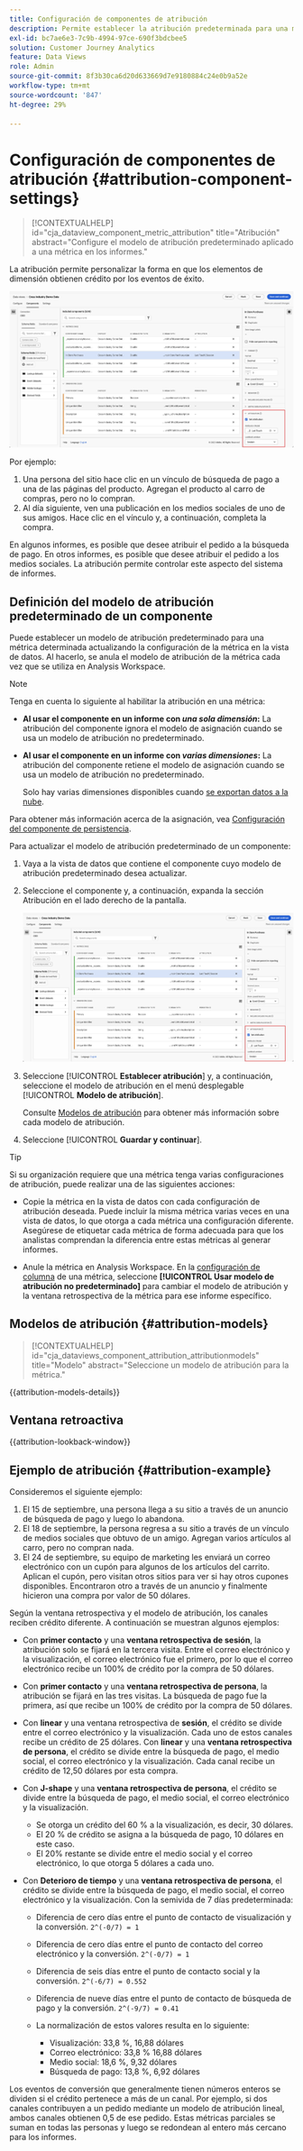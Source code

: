 ```yaml
---
title: Configuración de componentes de atribución
description: Permite establecer la atribución predeterminada para una métrica.
exl-id: bc7ae6e3-7c9b-4994-97ce-690f3bdcbee5
solution: Customer Journey Analytics
feature: Data Views
role: Admin
source-git-commit: 8f3b30ca6d20d633669d7e9180884c24e0b9a52e
workflow-type: tm+mt
source-wordcount: '847'
ht-degree: 29%

---
```


# Configuración de componentes de atribución {#attribution-component-settings}

<!-- markdownlint-disable MD034 -->

>[!CONTEXTUALHELP]
>id="cja_dataview_component_metric_attribution"
>title="Atribución"
>abstract="Configure el modelo de atribución predeterminado aplicado a una métrica en los informes."

<!-- markdownlint-enable MD034 -->


La atribución permite personalizar la forma en que los elementos de dimensión obtienen crédito por los eventos de éxito.

![Ventana de vistas de datos que resalta la opción Establecer atribución](../assets/attribution-settings.png)

Por ejemplo:

1. Una persona del sitio hace clic en un vínculo de búsqueda de pago a una de las páginas del producto. Agregan el producto al carro de compras, pero no lo compran.
2. Al día siguiente, ven una publicación en los medios sociales de uno de sus amigos. Hace clic en el vínculo y, a continuación, completa la compra.

En algunos informes, es posible que desee atribuir el pedido a la búsqueda de pago. En otros informes, es posible que desee atribuir el pedido a los medios sociales. La atribución permite controlar este aspecto del sistema de informes.

## Definición del modelo de atribución predeterminado de un componente

Puede establecer un modelo de atribución predeterminado para una métrica determinada actualizando la configuración de la métrica en la vista de datos. Al hacerlo, se anula el modelo de atribución de la métrica cada vez que se utiliza en Analysis Workspace.

>[!NOTE]
>
>Tenga en cuenta lo siguiente al habilitar la atribución en una métrica:
>
>* **Al usar el componente en un informe con *una sola dimensión*:** La atribución del componente ignora el modelo de asignación cuando se usa un modelo de atribución no predeterminado.
>
>* **Al usar el componente en un informe con *varias dimensiones*:** La atribución del componente retiene el modelo de asignación cuando se usa un modelo de atribución no predeterminado.
>
>   Solo hay varias dimensiones disponibles cuando [se exportan datos a la nube](/help/analysis-workspace/export/export-cloud.md).
>
> Para obtener más información acerca de la asignación, vea [Configuración del componente de persistencia](/help/data-views/component-settings/persistence.md).

Para actualizar el modelo de atribución predeterminado de un componente:

1. Vaya a la vista de datos que contiene el componente cuyo modelo de atribución predeterminado desea actualizar.

1. Seleccione el componente y, a continuación, expanda la sección Atribución en el lado derecho de la pantalla.

   ![Ventana de vistas de datos que resalta la opción Establecer atribución](../assets/attribution-settings.png)

1. Seleccione [!UICONTROL **Establecer atribución**] y, a continuación, seleccione el modelo de atribución en el menú desplegable [!UICONTROL **Modelo de atribución**].

   Consulte [Modelos de atribución](#attribution-models) para obtener más información sobre cada modelo de atribución.

1. Seleccione [!UICONTROL **Guardar y continuar**].

>[!TIP]
>
>Si su organización requiere que una métrica tenga varias configuraciones de atribución, puede realizar una de las siguientes acciones:
>
> * Copie la métrica en la vista de datos con cada configuración de atribución deseada. Puede incluir la misma métrica varias veces en una vista de datos, lo que otorga a cada métrica una configuración diferente. Asegúrese de etiquetar cada métrica de forma adecuada para que los analistas comprendan la diferencia entre estas métricas al generar informes.
>
> * Anule la métrica en Analysis Workspace. En la [configuración de columna](/help/analysis-workspace/visualizations/freeform-table/column-row-settings/column-settings.md) de una métrica, seleccione **[!UICONTROL Usar modelo de atribución no predeterminado]** para cambiar el modelo de atribución y la ventana retrospectiva de la métrica para ese informe específico.

## Modelos de atribución {#attribution-models}

<!-- markdownlint-disable MD034 -->

>[!CONTEXTUALHELP]
>id="cja_dataviews_component_attribution_attributionmodels"
>title="Modelo"
>abstract="Seleccione un modelo de atribución para la métrica."

<!-- markdownlint-enable MD034 -->

{{attribution-models-details}}


## Ventana retroactiva

{{attribution-lookback-window}}



## Ejemplo de atribución {#attribution-example}

Consideremos el siguiente ejemplo:

1. El 15 de septiembre, una persona llega a su sitio a través de un anuncio de búsqueda de pago y luego lo abandona.
1. El 18 de septiembre, la persona regresa a su sitio a través de un vínculo de medios sociales que obtuvo de un amigo. Agregan varios artículos al carro, pero no compran nada.
1. El 24 de septiembre, su equipo de marketing les enviará un correo electrónico con un cupón para algunos de los artículos del carrito. Aplican el cupón, pero visitan otros sitios para ver si hay otros cupones disponibles. Encontraron otro a través de un anuncio y finalmente hicieron una compra por valor de 50 dólares.

Según la ventana retrospectiva y el modelo de atribución, los canales reciben crédito diferente. A continuación se muestran algunos ejemplos:

* Con **primer contacto** y una **ventana retrospectiva de sesión**, la atribución solo se fijará en la tercera visita. Entre el correo electrónico y la visualización, el correo electrónico fue el primero, por lo que el correo electrónico recibe un 100% de crédito por la compra de 50 dólares.

* Con **primer contacto** y una **ventana retrospectiva de persona**, la atribución se fijará en las tres visitas. La búsqueda de pago fue la primera, así que recibe un 100% de crédito por la compra de 50 dólares.

* Con **linear** y una ventana retrospectiva de **sesión**, el crédito se divide entre el correo electrónico y la visualización. Cada uno de estos canales recibe un crédito de 25 dólares.
Con **linear** y una **ventana retrospectiva de persona**, el crédito se divide entre la búsqueda de pago, el medio social, el correo electrónico y la visualización. Cada canal recibe un crédito de 12,50 dólares por esta compra.

* Con **J-shape** y una **ventana retrospectiva de persona**, el crédito se divide entre la búsqueda de pago, el medio social, el correo electrónico y la visualización.

   * Se otorga un crédito del 60 % a la visualización, es decir, 30 dólares.
   * El 20 % de crédito se asigna a la búsqueda de pago, 10 dólares en este caso.
   * El 20% restante se divide entre el medio social y el correo electrónico, lo que otorga 5 dólares a cada uno.

* Con **Deterioro de tiempo** y una **ventana retrospectiva de persona**, el crédito se divide entre la búsqueda de pago, el medio social, el correo electrónico y la visualización. Con la semivida de 7 días predeterminada:

   * Diferencia de cero días entre el punto de contacto de visualización y la conversión. `2^(-0/7) = 1`
   * Diferencia de cero días entre el punto de contacto del correo electrónico y la conversión. `2^(-0/7) = 1`
   * Diferencia de seis días entre el punto de contacto social y la conversión. `2^(-6/7) = 0.552`
   * Diferencia de nueve días entre el punto de contacto de búsqueda de pago y la conversión. `2^(-9/7) = 0.41`
   * La normalización de estos valores resulta en lo siguiente:

      * Visualización: 33,8 %, 16,88 dólares
      * Correo electrónico: 33,8 % 16,88 dólares
      * Medio social: 18,6 %, 9,32 dólares
      * Búsqueda de pago: 13,8 %, 6,92 dólares

Los eventos de conversión que generalmente tienen números enteros se dividen si el crédito pertenece a más de un canal. Por ejemplo, si dos canales contribuyen a un pedido mediante un modelo de atribución lineal, ambos canales obtienen 0,5 de ese pedido. Estas métricas parciales se suman en todas las personas y luego se redondean al entero más cercano para los informes.


